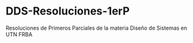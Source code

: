 # DDS-Resoluciones-1erP
Resoluciones de Primeros Parciales de la materia Diseño de Sistemas en UTN FRBA
